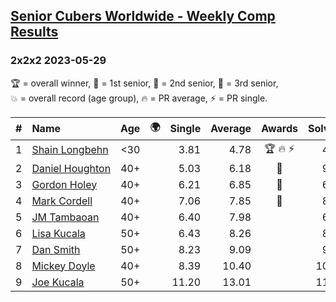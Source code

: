 <style>table {white-space: nowrap;}</style>
<link rel="stylesheet" type="text/css" href="/scw-comp/css/flags.css" />

## [Senior Cubers Worldwide - Weekly Comp Results](/scw-comp/results/)
### 2x2x2 2023-05-29

<span style="white-space: nowrap;">🏆 = overall winner</span>, <span style="white-space: nowrap;">🥇 = 1st senior</span>, <span style="white-space: nowrap;">🥈 = 2nd senior</span>, <span style="white-space: nowrap;">🥉 = 3rd senior</span>, <span style="white-space: nowrap;">💥 = overall record (age group)</span>, <span style="white-space: nowrap;">🔥 = PR average</span>, <span style="white-space: nowrap;">⚡ = PR single</span>.

| # | Name | Age | 🌍 | Single | Average | Awards | Solve 1 | Solve 2 | Solve 3 | Solve 4 | Solve 5 | Video |
| :--: | :-- | :--: | :--: | --: | --: | :--: | --: | --: | --: | --: | --: | :-- |
| 1 | [Shain Longbehn](../../persons/shain_longbehn/222.md) | <30 | <i class="flag flag-US" /> | 3.81 | 4.78 | 🏆 🔥 ⚡ | 4.87 | 5.05 | 3.81 | 4.43 | 5.25 | [Desktop](https://www.facebook.com/100053353548923/videos/280986444304683) / [Mobile](https://m.facebook.com/100053353548923/videos/280986444304683) |
| 2 | [Daniel Houghton](../../persons/daniel_houghton/222.md) | 40+ | <i class="flag flag-CH" /> | 5.03 | 6.18 | 🥇 | 9.53 | 8.00 | 5.36 | 5.03 | 5.17 | [Desktop](https://www.facebook.com/events/199553879662923/permalink/206036625681315) / [Mobile](https://m.facebook.com/events/199553879662923?view=permalink&id=206036625681315) |
| 3 | [Gordon Holey](../../persons/gordon_holey/222.md) | 40+ | <i class="flag flag-US" /> | 6.21 | 6.85 | 🥈 | 6.98 | 7.15 | 6.21 | 6.41 | 7.68 | [Desktop](https://www.facebook.com/766997877/videos/1292437461359326) / [Mobile](https://m.facebook.com/766997877/videos/1292437461359326) |
| 4 | [Mark Cordell](../../persons/mark_cordell/222.md) | 40+ | <i class="flag flag-US" /> | 7.06 | 7.85 | 🥉 | 8.69 | 12.77 | 7.61 | 7.24 | 7.06 | [Desktop](https://www.facebook.com/events/199553879662923/permalink/204238955861082) / [Mobile](https://m.facebook.com/events/199553879662923?view=permalink&id=204238955861082) |
| 5 | [JM Tambaoan](../../persons/jm_tambaoan/222.md) | 40+ | <i class="flag flag-PH" /> | 6.40 | 7.98 |  | 6.40 | 9.41 | 7.40 | 12.40 | 7.12 | [Desktop](https://www.facebook.com/events/199553879662923/permalink/204428159175495) / [Mobile](https://m.facebook.com/events/199553879662923?view=permalink&id=204428159175495) |
| 6 | [Lisa Kucala](../../persons/lisa_kucala/222.md) | 50+ | <i class="flag flag-US" /> | 6.43 | 8.26 |  | 8.98 | 8.20 | 6.43 | 8.60 | 7.98 | [Desktop](https://www.facebook.com/events/199553879662923/permalink/208290368789274) / [Mobile](https://m.facebook.com/events/199553879662923?view=permalink&id=208290368789274) |
| 7 | [Dan Smith](../../persons/dan_smith/222.md) | 50+ | <i class="flag flag-US" /> | 8.23 | 9.09 |  | 9.54 | 11.16 | 8.85 | 8.23 | 8.87 | [Desktop](https://www.facebook.com/events/199553879662923/permalink/209000288718282) / [Mobile](https://m.facebook.com/events/199553879662923?view=permalink&id=209000288718282) |
| 8 | [Mickey Doyle](../../persons/mickey_doyle/222.md) | 40+ | <i class="flag flag-US" /> | 8.39 | 10.40 |  | 10.50 | 14.18 | 9.52 | 8.39 | 11.17 | [Desktop](https://www.facebook.com/events/199553879662923/permalink/208340645450913) / [Mobile](https://m.facebook.com/events/199553879662923?view=permalink&id=208340645450913) |
| 9 | [Joe Kucala](../../persons/joe_kucala/222.md) | 50+ | <i class="flag flag-US" /> | 11.20 | 13.01 |  | 11.20 | 32.89 | 12.01 | 14.33 | 12.69 | [Desktop](https://www.facebook.com/events/199553879662923/permalink/206366215648356) / [Mobile](https://m.facebook.com/events/199553879662923?view=permalink&id=206366215648356) |

<!-- Global site tag (gtag.js) - Google Analytics -->
<script async src="https://www.googletagmanager.com/gtag/js?id=UA-86348435-3"></script>
<script>window.dataLayer = window.dataLayer || []; function gtag() {dataLayer.push(arguments);} gtag('js', new Date()); gtag('config', 'UA-86348435-3');</script>

